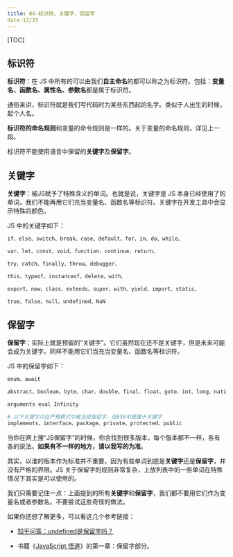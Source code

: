 ```yaml
---
title: 04-标识符、关键字、保留字
date:12/15
---
```


[TOC]

## 标识符

**标识符**：在 JS 中所有的可以由我们**自主命名**的都可以称之为标识符。包括：**变量名、函数名、属性名、参数名**都是属于标识符。

通俗来讲，标识符就是我们写代码时为某些东西起的名字。类似于人出生的时候，起个人名。

**标识符的命名规则**和变量的命令规则是一样的。关于变量的命名规则，详见上一段。

标识符不能使用语言中保留的**关键字**及**保留字**。

## 关键字

**关键字**：被JS赋予了特殊含义的单词。也就是说，关键字是 JS 本身已经使用了的单词，我们不能再用它们充当变量名、函数名等标识符。关键字在开发工具中会显示特殊的颜色。

JS 中的关键字如下：

```bash
if、else、switch、break、case、default、for、in、do、while、

var、let、const、void、function、continue、return、

try、catch、finally、throw、debugger、

this、typeof、instanceof、delete、with、

export、new、class、extends、super、with、yield、import、static、

true、false、null、undefined、NaN
```
## 保留字

**保留字**：实际上就是预留的“关键字”。它们虽然现在还不是关键字，但是未来可能会成为关键字。同样不能用它们当充当变量名、函数名等标识符。

JS 中的保留字如下：

```bash
enum、await

abstract、boolean、byte、char、double、final、float、goto、int、long、native、short、synchronized、transient、volatile、

arguments eval Infinity

# 以下关键字只在严格模式中被当成保留字，在ES6中是属于关键字
implements、interface、package、private、protected、public
```

当你在网上搜“JS保留字”的时候，你会找到很多版本，每个版本都不一样，各有各的说法。**如果有不一样的地方，请以我写的为准**。

其实，以谁的版本作为标准并不重要，因为有些单词到底是**关键字**还是**保留字**，并没有严格的界限。JS 关于保留字的规则非常复杂，上放列表中的一些单词在特殊情况下其实是可以使用的。

我们只需要记住一点：上面提到的所有**关键字**和**保留字**，我们都不要用它们作为变量名或者参数名。不要尝试这些奇怪的做法。

如果你还想了解更多，可以看这几个参考链接：

- [知乎问答：undefined是保留字吗？](https://www.zhihu.com/question/472379938)

- 书籍《[JavaScript 悟道](https://book.douban.com/subject/35469273/)》的第一章：保留字部分。


